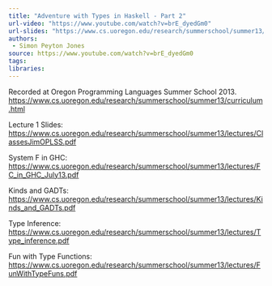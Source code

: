 ```yaml
---
title: "Adventure with Types in Haskell - Part 2"
url-video: "https://www.youtube.com/watch?v=brE_dyedGm0"
url-slides: "https://www.cs.uoregon.edu/research/summerschool/summer13/lectures/ClassesJimOPLSS.pdf"
authors:
 - Simon Peyton Jones
source: https://www.youtube.com/watch?v=brE_dyedGm0
tags:
libraries:
---
```


Recorded at Oregon Programming Languages Summer School 2013. https://www.cs.uoregon.edu/research/summerschool/summer13/curriculum.html

Lecture 1 Slides: https://www.cs.uoregon.edu/research/summerschool/summer13/lectures/ClassesJimOPLSS.pdf

System F in GHC: https://www.cs.uoregon.edu/research/summerschool/summer13/lectures/FC_in_GHC_July13.pdf

Kinds and GADTs: https://www.cs.uoregon.edu/research/summerschool/summer13/lectures/Kinds_and_GADTs.pdf

Type Inference: https://www.cs.uoregon.edu/research/summerschool/summer13/lectures/Type_inference.pdf

Fun with Type Functions: https://www.cs.uoregon.edu/research/summerschool/summer13/lectures/FunWithTypeFuns.pdf
